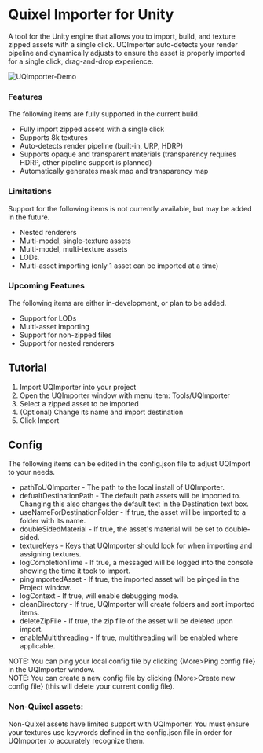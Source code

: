 # Quixel Importer for Unity
A tool for the Unity engine that allows you to import, build, and texture zipped assets with a single click. UQImporter auto-detects your render pipeline and dynamically adjusts to ensure the asset is properly imported for a single click, drag-and-drop experience.

![UQImporter-Demo](https://github.com/user-attachments/assets/b5947c24-1be8-442b-bfec-5a261ca27fef)

### Features
The following items are fully supported in the current build.
* Fully import zipped assets with a single click
* Supports 8k textures
* Auto-detects render pipeline (built-in, URP, HDRP)
* Supports opaque and transparent materials (transparency requires HDRP, other pipeline support is planned)
* Automatically generates mask map and transparency map

 ### Limitations
Support for the following items is not currently available, but may be added in the future.
* Nested renderers
* Multi-model, single-texture assets
* Multi-model, multi-texture assets
* LODs.
* Multi-asset importing (only 1 asset can be imported at a time)

### Upcoming Features
The following items are either in-development, or plan to be added.
* Support for LODs
* Multi-asset importing
* Support for non-zipped files
* Support for nested renderers

## Tutorial
1. Import UQImporter into your project
2. Open the UQImporter window with menu item: Tools/UQImporter
3. Select a zipped asset to be imported
4. (Optional) Change its name and import destination
5. Click Import

## Config
The following items can be edited in the config.json file to adjust UQImport to your needs. 

* pathToUQImporter - The path to the local install of UQImporter.
* defualtDestinationPath - The default path assets will be imported to. Changing this also changes the default text in the Destination text box.
* useNameForDestinationFolder - If true, the asset will be imported to a folder with its name.
* doubleSidedMaterial - If true, the asset's material will be set to double-sided.
* textureKeys - Keys that UQImporter should look for when importing and assigning textures.
* logCompletionTime - If true, a messaged will be logged into the console showing the time it took to import.
* pingImportedAsset - If true, the imported asset will be pinged in the Project window.
* logContext - If true, will enable debugging mode.
* cleanDirectory - If true, UQImporter will create folders and sort imported items.
* deleteZipFile - If true, the zip file of the asset will be deleted upon import.
* enableMultithreading - If true, multithreading will be enabled where applicable.

NOTE: You can ping your local config file by clicking {More>Ping config file} in the UQImporter window.  
NOTE: You can create a new config file by clicking {More>Create new config file} (this will delete your current config file).

### Non-Quixel assets:
Non-Quixel assets have limited support with UQImporter. You must ensure your textures use keywords defined in the config.json file in order for UQImporter to accurately recognize them.
